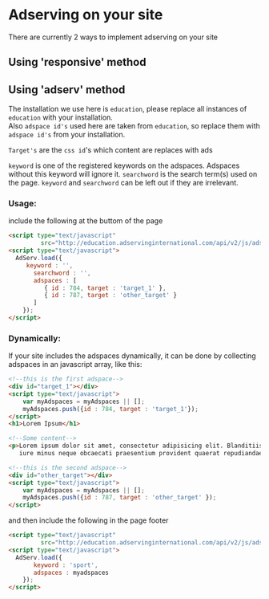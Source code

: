 # Adserving on your site

There are currently 2 ways to implement adserving on your site 

## Using 'responsive' method 

## Using 'adserv' method

The installation we use here is `education`, please replace all instances of `education` with your installation.  
Also `adspace id's` used here are taken from `education`, so replace them with `adspace id's` from your installation.

`Target's` are the `css id`'s which content are replaces with ads

`keyword` is one of the registered keywords on the adspaces. Adspaces without this keyword will ignore it. `searchword` is the search term(s) used on the page. `keyword` and `searchword` can be left out if they are irrelevant.

### Usage:

include the following at the buttom of the page

```html 
<script type="text/javascript" 
         src="http://education.adservinginternational.com/api/v2/js/adserv.js"></script>
<script type="text/javascript">
  AdServ.load({
     keyword : '',
	   searchword : '',
	   adspaces : [
	      { id : 784, target : 'target_1' },
	      { id : 787, target : 'other_target' }
	   ]
	});
</script>
```


### Dynamically:

If your site includes the adspaces dynamically, it can be done by collecting adspaces in an javascript array, like this:

```html
<!--this is the first adspace-->
<div id="target_1"></div>
<script type="text/javascript">
	var myAdspaces = myAdspaces || [];
	myAdspaces.push({id : 784, target : 'target_1'});
</script>
<h1>Lorem Ipsum</h1>

<!--Some content-->
<p>Lorem ipsum dolor sit amet, consectetur adipisicing elit. Blanditiis, molestias, non! Consequatur delectus in
   iure minus neque obcaecati praesentium provident quaerat repudiandae ut.</p>

<!--this is the second adspace-->
<div id="other_target"></div>
<script type="text/javascript">
	var myAdspaces = myAdspaces || [];
	myAdspaces.push({id : 787, target : 'other_target' });
</script>
```

and then include the following in the page footer

```html  
<script type="text/javascript" 
         src="http://education.adservinginternational.com/api/v2/js/adserv.js"></script>
<script type="text/javascript">
  AdServ.load({
	   keyword : 'sport',
	   adspaces : myadspaces
	});
</script>
```
